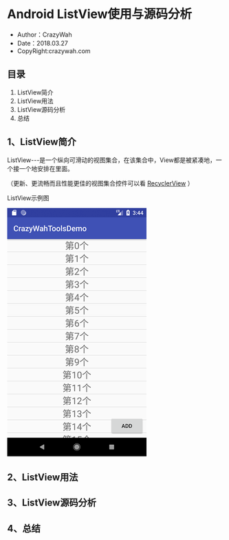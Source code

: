 # Android ListView使用与源码分析
* Author：CrazyWah
* Date：2018.03.27
* CopyRight:crazywah.com

## 目录
1. ListView简介
2. ListView用法
3. ListView源码分析
4. 总结

## 1、ListView简介
ListView---是一个纵向可滑动的视图集合，在该集合中，View都是被紧凑地，一个接一个地安排在里面。

（更新、更流畅而且性能更佳的视图集合控件可以看 [RecyclerView]() ）

ListView示例图

![ListView的简单示范](Picture/ListViewDemo1.png)

## 2、ListView用法
## 3、ListView源码分析
## 4、总结